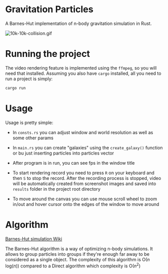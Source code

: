 # Gravitation Particles

A Barnes-Hut implementation of n-body gravitation simulation in Rust.

<img title="" src="https://github.com/BaGreal2/gravitation-particles/blob/main/1.gif?raw=true" alt="10k-10k-collision.gif" data-align="center">

# Running the project

The video rendering feature is implemented using the `ffmpeg`, so you will need that installed. Assuming you also have `cargo` installed, all you need to run a project is simply:

```bash
cargo run
```

# Usage

Usage is pretty simple:

- In `consts.rs` you can adjust window and world resolution as well as some other params

- In `main.rs` you can create "galaxies" using the `create_galaxy()` function or bu just inserting particles into particles vector

- After program is in run, you can see fps in the window title

- To start rendering record you need to press `R` on your keyboard and then `S` to stop the record. After the recording process is stopped, video will be automatically created from screenshot images and saved into `results` folder in the project root directory

- To move around the canvas you can use mouse scroll wheel to zoom in/out and hover cursor onto the edges of the window to move around

# Algorithm

[Barnes-Hut simulation Wiki](https://en.wikipedia.org/wiki/Barnes%E2%80%93Hut_simulation)

The Barnes-Hut algorithm is a way of optimizing n-body simulations. It allows to group particles into groups if they're enough far away to be considered as a single object. The complexity of this algorithm is O(_n_ log(_n_)) compared to a Direct algorithm which complexity is O(_n_<sup>2</sup>)
